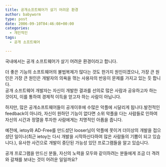 ```yaml
---
title: 공개소프트웨어가 살기 어려운 환경
author: babyworm
type: post
date: 2006-09-10T04:46:08+00:00
categories:
  - 개인적인
tags:
  - 공개 소프트웨어

---
```

국내에서는 공개 소프트웨어가 살기 어려운 환경이라고 합니다.

더 좋은 기능의 소프트웨어의 불법복제가 많다는 것도 한가지 원인이겠으나, 가장 큰 원인은 가장 큰 원인은 개발자의 의욕을 꺾는 사용자의 반응이 문제를 가지고 있는 듯 합니다.<br>
공개 소프트웨어 개발자는 자신이 개발한 결과를 선의로 많은 사람과 공유하고자 하는 것이지, 이를 통하여 경제적 이득을 얻고자 하는 사람이 아닙니다.

하지만, 많은 공개소프트웨어들이 공개이후에 수많은 악플에 시달리게 됩니다.발전적인 feedback이 아니라, 자신이 원하던 기능이 없다면 소위 악플을 다는 사람들로 인하여 자신의 시간과 정열을 투자한 사람에게는 치명적인 아픔을 줍니다.

예전에, ietoy와 AD-Free를 만드셨던 looser님이 악플에 못이겨 더이상의 개발을 접으셨던 일이나(최근 ietoy는 다시 개발을 시작하신다하여 많은 사람들의 기쁨이 되고 있습니다.), 유사한 사건으로 개발이 중단된 가능성 있던 프로그램들을 알고 있습니다. 

공개 프로그램을 만드신 분들, 자신의 노력을 모두와 같이하려는 분들에게 조금 더 격려와 갈채를 보내는 것이 어려운 일일까요?
